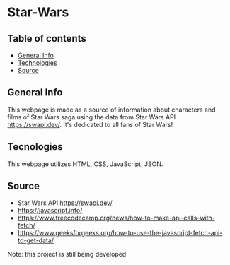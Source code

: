 # Star-Wars

## Table of contents
* [General Info](#general-info)
* [Technologies](#technologies) 
* [Source](#source) 

## General Info
This webpage is made as a source of information about characters and films of Star Wars saga using the data from Star Wars API https://swapi.dev/. It's dedicated to all fans of Star Wars! 

## Tecnologies
This webpage utilizes HTML, CSS, JavaScript, JSON.

## Source
* Star Wars API https://swapi.dev/
* https://javascript.info/
* https://www.freecodecamp.org/news/how-to-make-api-calls-with-fetch/
* https://www.geeksforgeeks.org/how-to-use-the-javascript-fetch-api-to-get-data/


Note: this project is still being developed
